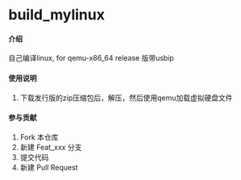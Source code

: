 # build_mylinux

#### 介绍
自己编译linux, for qemu-x86_64
release 版带usbip


#### 使用说明

1.  下载发行版的zip压缩包后，解压，然后使用qemu加载虚拟硬盘文件


#### 参与贡献

1.  Fork 本仓库
2.  新建 Feat_xxx 分支
3.  提交代码
4.  新建 Pull Request
